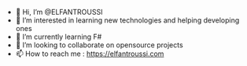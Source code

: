 - 👋 Hi, I’m @ELFANTROUSSI
- 👀 I’m interested in learning new technologies and helping developing ones
- 🌱 I’m currently learning F#
- 💞️ I’m looking to collaborate on opensource projects
- 📫 How to reach me : https://elfantroussi.com

<!---
ELFANTROUSSI/ELFANTROUSSI is a ✨ special ✨ repository because its `README.md` (this file) appears on your GitHub profile.
You can click the Preview link to take a look at your changes.
--->
